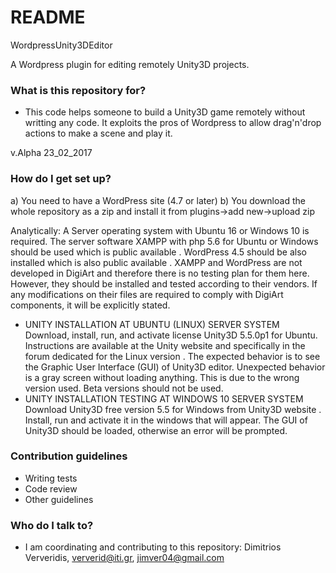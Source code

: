 # README #

WordpressUnity3DEditor 

A Wordpress plugin for editing remotely Unity3D projects. 

### What is this repository for? ###

* This code helps someone to build a Unity3D game remotely without writting any code. It exploits the pros of Wordpress to allow drag'n'drop actions to make a scene and play it. 

v.Alpha 23_02_2017


### How do I get set up? ###

a) You need to have a WordPress site (4.7 or later)
b) You download the whole repository as a zip and install it from plugins->add new->upload zip

Analytically: A Server operating system with Ubuntu 16 or Windows 10 is required. The server software XAMPP with php 5.6 for Ubuntu or Windows should be used which is public available . WordPress 4.5 should be also installed which is also public available . XAMPP and WordPress are not developed in DigiArt and therefore there is no testing plan for them here. However, they should be installed and tested according to their vendors. If any modifications on their files are required to comply with DigiArt components, it will be explicitly stated.
- UNITY INSTALLATION AT UBUNTU (LINUX) SERVER SYSTEM
Download, install, run, and activate license Unity3D 5.5.0p1 for Ubuntu. Instructions are available at the Unity website and specifically in the forum dedicated for the Linux version . The expected behavior is to see the Graphic User Interface (GUI) of Unity3D editor. Unexpected behavior is a gray screen without loading anything. This is due to the wrong version used. Beta versions should not be used.
- UNITY INSTALLATION TESTING AT WINDOWS 10 SERVER SYSTEM
Download Unity3D free version 5.5 for Windows from Unity3D website . Install, run and activate it in the windows that will appear. The GUI of Unity3D should be loaded, otherwise an error will be prompted.



### Contribution guidelines ###

* Writing tests
* Code review
* Other guidelines

### Who do I talk to? ###

* I am coordinating and contributing to this repository: Dimitrios Ververidis, ververid@iti.gr, jimver04@gmail.com